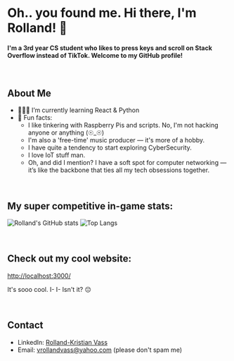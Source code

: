 # Oh.. you found me. Hi there, I'm Rolland! 👋
<h4>I'm a 3rd year CS student who likes to press keys and scroll on Stack Overflow instead of TikTok. Welcome to my GitHub profile!</h4>

<br>

## About Me

- 👨🏻‍💻 I’m currently learning React & Python
- 📌 Fun facts:
  - I like tinkering with Raspberry Pis and scripts. No, I'm not hacking anyone or anything (☉_☉)
  - I'm also a 'free-time' music producer — it's more of a hobby.
  - I have quite a tendency to start exploring CyberSecurity.
  - I love IoT stuff man.
  - Oh, and did I mention? I have a soft spot for computer networking — it’s like the backbone that ties all my tech obsessions together.

<br>

## My super competitive in-game stats:

![Rolland's GitHub stats](https://github-readme-stats.vercel.app/api?username=rollandvass&show_icons=true&theme=radical)
![Top Langs](https://github-readme-stats.vercel.app/api/top-langs/?username=rollandvass&layout=compact&theme=radical)

<br>

## Check out my cool website:
[http://localhost:3000/](http://localhost:3000/)

It's sooo cool. I- I- Isn't it? 😔

<br>

## Contact

- LinkedIn: [Rolland-Kristian Vass](https://www.linkedin.com/in/rollandvass)
- Email: vrollandvass@yahoo.com (please don't spam me)
